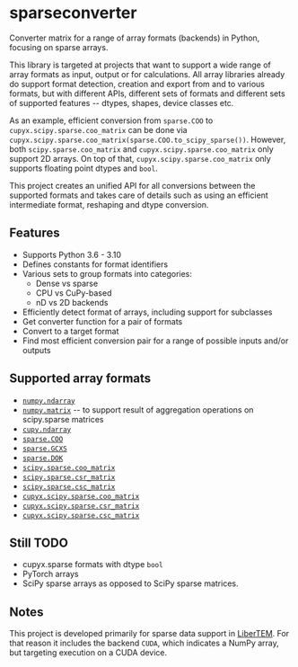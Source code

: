 # sparseconverter
Converter matrix for a range of array formats (backends) in Python, focusing on sparse arrays.

This library is targeted at projects that want to support a wide range of array formats as input, output or
for calculations. All array libraries already do support format detection, creation and export from and to various formats,
but with different APIs, different sets of formats and different sets of supported features -- dtypes, shapes, device classes etc.

As an example, efficient conversion from `sparse.COO` to `cupyx.scipy.sparse.coo_matrix` can be done via `cupyx.scipy.sparse.coo_matrix(sparse.COO.to_scipy_sparse())`.
However, both `scipy.sparse.coo_matrix` and `cupyx.scipy.sparse.coo_matrix` only support 2D arrays. On top of that, `cupyx.scipy.sparse.coo_matrix`
only supports floating point dtypes and `bool`.

This project creates an unified API for all conversions between the supported formats and takes care of details such as using an efficient intermediate format, reshaping and dtype conversion.

## Features
* Supports Python 3.6 - 3.10
* Defines constants for format identifiers
* Various sets to group formats into categories:
  * Dense vs sparse
  * CPU vs CuPy-based
  * nD vs 2D backends
* Efficiently detect format of arrays, including support for subclasses
* Get converter function for a pair of formats
* Convert to a target format
* Find most efficient conversion pair for a range of possible inputs and/or outputs

## Supported array formats
* [`numpy.ndarray`](https://numpy.org/doc/stable/reference/generated/numpy.ndarray.html)
* [`numpy.matrix`](https://numpy.org/doc/stable/reference/generated/numpy.matrix.html) -- to support result of aggregation operations on scipy.sparse matrices
* [`cupy.ndarray`](https://docs.cupy.dev/en/stable/reference/generated/cupy.ndarray.html)
* [`sparse.COO`](https://sparse.pydata.org/en/stable/generated/sparse.COO.html)
* [`sparse.GCXS`](https://sparse.pydata.org/en/stable/generated/sparse.GCXS.html)
* [`sparse.DOK`](https://sparse.pydata.org/en/stable/generated/sparse.DOK.html)
* [`scipy.sparse.coo_matrix`](https://docs.scipy.org/doc/scipy/reference/generated/scipy.sparse.coo_matrix.html)
* [`scipy.sparse.csr_matrix`](https://docs.scipy.org/doc/scipy/reference/generated/scipy.sparse.csr_matrix.html)
* [`scipy.sparse.csc_matrix`](https://docs.scipy.org/doc/scipy/reference/generated/scipy.sparse.csc_matrix.html)
* [`cupyx.scipy.sparse.coo_matrix`](https://docs.cupy.dev/en/stable/reference/generated/cupyx.scipy.sparse.coo_matrix.html)
* [`cupyx.scipy.sparse.csr_matrix`](https://docs.cupy.dev/en/stable/reference/generated/cupyx.scipy.sparse.csr_matrix.html)
* [`cupyx.scipy.sparse.csc_matrix`](https://docs.cupy.dev/en/stable/reference/generated/cupyx.scipy.sparse.csc_matrix.html)

## Still TODO

* cupyx.sparse formats with dtype `bool`
* PyTorch arrays
* SciPy sparse arrays as opposed to SciPy sparse matrices.

## Notes

This project is developed primarily for sparse data support in [LiberTEM](https://libertem.github.io). For that reason it includes
the backend `CUDA`, which indicates a NumPy array, but targeting execution on a CUDA device.

